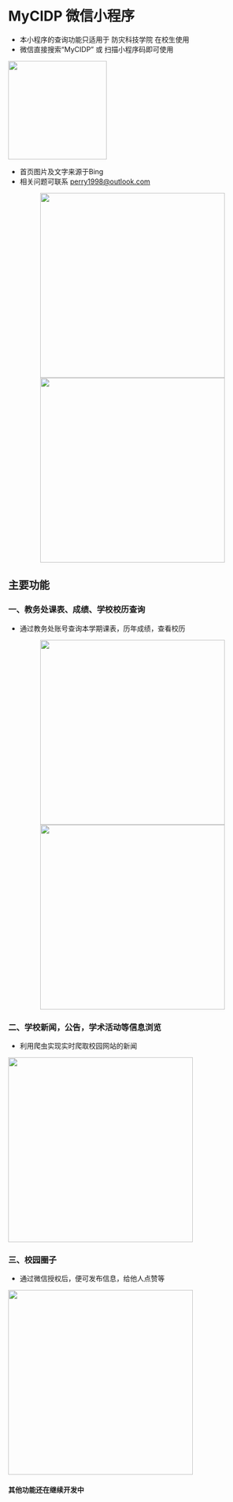 
# MyCIDP 微信小程序 #

* 本小程序的查询功能只适用于 防灾科技学院 在校生使用
* 微信直接搜索“MyCIDP” 或 扫描小程序码即可使用

<img src="https://github.com/PFISH1998/MyCIDP/blob/master/pic/gh_37e12839e336_1280.jpg" width="200" />

* 首页图片及文字来源于Bing
* 相关问题可联系 perry1998@outlook.com

<div align="center">
<img src="https://github.com/PFISH1998/MyCIDP/blob/master/pic/WeChat%20Image_20190110142354.jpg" width="375"/>
 
<img src="https://github.com/PFISH1998/MyCIDP/blob/master/pic/WeChat%20Image_20190110142550.jpg" width="375" />
</div>

## 主要功能 ##

###  一、教务处课表、成绩、学校校历查询 ###

* 通过教务处账号查询本学期课表，历年成绩，查看校历

<div align="center">
 <img src="https://github.com/PFISH1998/MyCIDP/blob/master/pic/WeChat%20Image_20190110142554.jpg" width="375" />
 
 <img src="https://github.com/PFISH1998/MyCIDP/blob/master/pic/WeChat%20Image_20190110142645.jpg" width="375" />
</div>

### 二、学校新闻，公告，学术活动等信息浏览 ###

* 利用爬虫实现实时爬取校园网站的新闻
<img src="https://github.com/PFISH1998/MyCIDP/blob/master/pic/WeChat%20Image_20190110142542.jpg" width="375" />

### 三、校园圈子 ###

* 通过微信授权后，便可发布信息，给他人点赞等
<img src="https://github.com/PFISH1998/MyCIDP/blob/master/pic/WeChat%20Image_20190110142640.jpg" width="375" />


#### 其他功能还在继续开发中 ####
